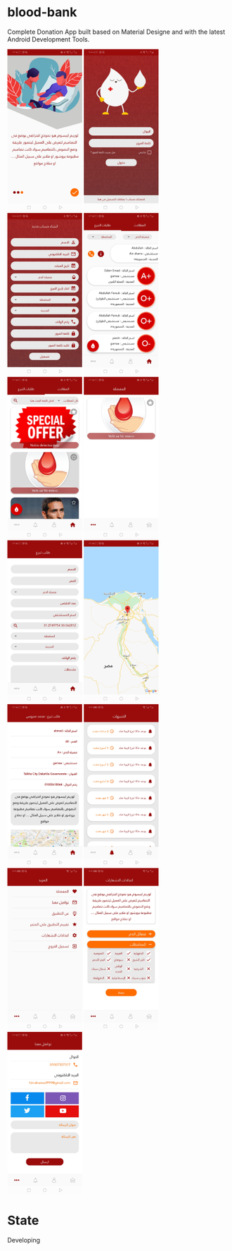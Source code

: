# blood-bank

Complete Donation App built based on Material Designe and with the latest Android Development Tools.

<p float="left">
  <img src="https://github.com/himahamed126/blood-bank/blob/master/Art/img_1.jpg?raw=true" width="170" />
  <img src="https://github.com/himahamed126/blood-bank/blob/master/Art/img_2.jpg?raw=true" width="170" />
  <img src="https://github.com/himahamed126/blood-bank/blob/master/Art/img_3.jpg?raw=true" width="170" />
  <img src="https://github.com/himahamed126/blood-bank/blob/master/Art/img_4.jpg?raw=true" width="170" />
  <img src="https://github.com/himahamed126/blood-bank/blob/master/Art/img_5.jpg?raw=true" width="170" />
  <img src="https://github.com/himahamed126/blood-bank/blob/master/Art/img_6.jpg?raw=true" width="170" />
  <img src="https://github.com/himahamed126/blood-bank/blob/master/Art/img_7.jpg?raw=true" width="170" />
  <img src="https://github.com/himahamed126/blood-bank/blob/master/Art/img_8.jpg?raw=true" width="170" />
  <img src="https://github.com/himahamed126/blood-bank/blob/master/Art/img_9.jpg?raw=true" width="170" />
  <img src="https://github.com/himahamed126/blood-bank/blob/master/Art/img_10.jpg?raw=true" width="170" />
  <img src="https://github.com/himahamed126/blood-bank/blob/master/Art/img_11.jpg?raw=true" width="170" />
  <img src="https://github.com/himahamed126/blood-bank/blob/master/Art/img_12.jpg?raw=true" width="170" />
  <img src="https://github.com/himahamed126/blood-bank/blob/master/Art/img_13.jpg?raw=true" width="170" />
</p>

# State
Developing
